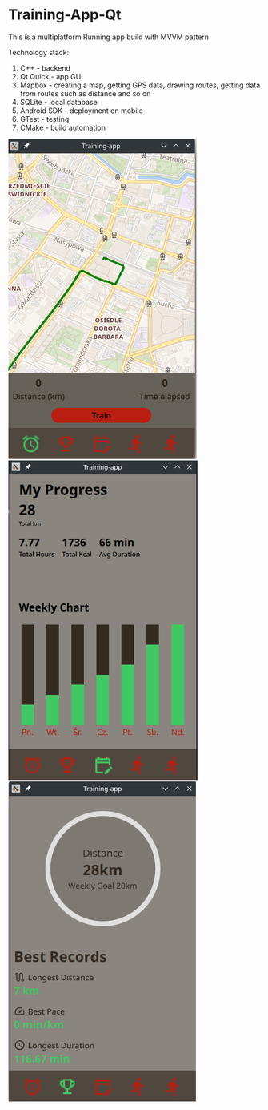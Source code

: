 # Training-App-Qt

This is a multiplatform Running app build with MVVM pattern

Technology stack:

1. C++ - backend
2. Qt Quick - app GUI
3. Mapbox - creating a map, getting GPS data, drawing routes, getting data from routes such as distance and so on
4. SQLite - local database
5. Android SDK - deployment on mobile
6. GTest - testing
7. CMake - build automation

![Getting Started](images/map-image.png)
![Getting Started](images/progress-image.png)
![Getting Started](images/stats-image.png)